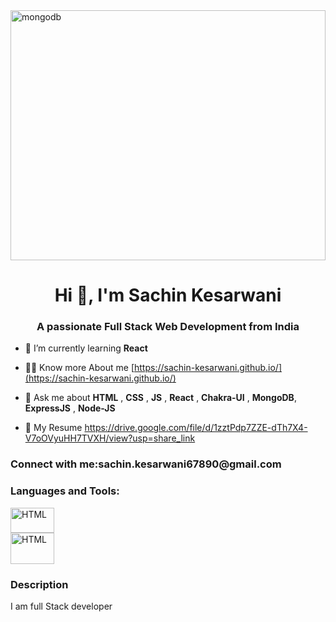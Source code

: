 <img src="https://i.pinimg.com/originals/2f/f4/28/2ff428006f3ade5f10beac69372062ab.gif" alt="mongodb" width="100%" height="400" style="margin:auto,align:center"/>
<h1 align="center">Hi 👋, I'm Sachin Kesarwani</h1>
<h3 align="center">A passionate Full Stack Web Development from India</h3>

- 🌱 I’m currently learning **React**

- 👨‍💻 Know more About me [https://sachin-kesarwani.github.io/](https://sachin-kesarwani.github.io/)

- 💬 Ask me about  **HTML** , **CSS** , **JS** , **React**  , **Chakra-UI** , **MongoDB**, **ExpressJS** , **Node-JS**
- 📄 My Resume https://drive.google.com/file/d/1zztPdp7ZZE-dTh7X4-V7oOVyuHH7TVXH/view?usp=share_link

<h3 align="left">Connect with me:sachin.kesarwani67890@gmail.com</h3>
<p align="left">
</p>

<h3 align="left">Languages and Tools:</h3>




<div align="left" style="display:grid,grid-template-columns:repeat(2,1fr),border:1px solid red"><div> <a href="https://html.com/" target="_blank" rel="noreferrer"> <img src="https://encrypted-tbn0.gstatic.com/images?q=tbn:ANd9GcREr1UN0pTLaOQvvRPbf9-B6DoIP5FiQ1_aEQ&usqp=CAU" alt="HTML" width="70" height="40"/></a> </div>
<div>
<a href="https://html.com/" target="_blank" rel="noreferrer"> <img src="https://encrypted-tbn0.gstatic.com/images?q=tbn:ANd9GcR_9uu7QdlTOxnPfuHVMY6srCFU9mKae_h18wEJMCJKBF5oyaR5nrwqZXc52kE398sr7mY&usqp=CAU" alt="HTML" width="70" height="50"/> </a></div>
</div>

<h3 align="left">Description </h3>
<p> I am full Stack developer </p>

